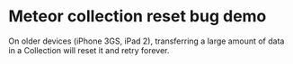 Meteor collection reset bug demo
================================

On older devices (iPhone 3GS, iPad 2), transferring a large amount of data in a Collection will reset it and retry forever.
